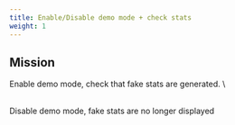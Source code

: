 ```yaml
---
title: Enable/Disable demo mode + check stats
weight: 1
---
```

## Mission

Enable demo mode, check that fake stats are generated.\
\
Disable demo mode, fake stats are no longer displayed

